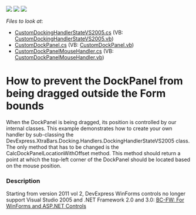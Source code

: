 <!-- default badges list -->
![](https://img.shields.io/endpoint?url=https://codecentral.devexpress.com/api/v1/VersionRange/128617362/11.2.5%2B)
[![](https://img.shields.io/badge/Open_in_DevExpress_Support_Center-FF7200?style=flat-square&logo=DevExpress&logoColor=white)](https://supportcenter.devexpress.com/ticket/details/E3900)
[![](https://img.shields.io/badge/📖_How_to_use_DevExpress_Examples-e9f6fc?style=flat-square)](https://docs.devexpress.com/GeneralInformation/403183)
<!-- default badges end -->
<!-- default file list -->
*Files to look at*:

* [CustomDockingHandlerStateVS2005.cs](./CS/RestrictedDraggingExample/Docking/CustomDockingHandlerStateVS2005.cs) (VB: [CustomDockingHandlerStateVS2005.vb](./VB/RestrictedDraggingExample/Docking/CustomDockingHandlerStateVS2005.vb))
* [CustomDockPanel.cs](./CS/RestrictedDraggingExample/Docking/CustomDockPanel.cs) (VB: [CustomDockPanel.vb](./VB/RestrictedDraggingExample/Docking/CustomDockPanel.vb))
* [CustomDockPanelMouseHandler.cs](./CS/RestrictedDraggingExample/Docking/CustomDockPanelMouseHandler.cs) (VB: [CustomDockPanelMouseHandler.vb](./VB/RestrictedDraggingExample/Docking/CustomDockPanelMouseHandler.vb))
<!-- default file list end -->
# How to prevent the DockPanel from being dragged outside the Form bounds


<p>When the DockPanel is being dragged, its position is controlled by our internal classes. This example demonstrates how to create your own handler by sub-classing the DevExpress.XtraBars.Docking.Handlers.DockingHandlerStateVS2005 class. The only method that has to be changed is the CalcDockPanelLocationWithOffset method. This method should return a point at which the top-left corner of the DockPanel should be located based on the mouse position.</p>


<h3>Description</h3>

<p>Starting from version 2011 vol 2, DevExpress WinForms controls no longer support Visual Studio 2005 and .NET Framework 2.0 and 3.0: <a href="http://www.devexpress.com/Support/WhatsNew/DXperience/files/11.2.5.bc.xml#BC-FW"><u>BC-FW: For WinForms and ASP.NET Controls</u></a></p>

<br/>


